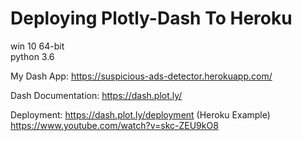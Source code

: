 # Deploying Plotly-Dash To Heroku
win 10 64-bit <br>
python 3.6

My Dash App: https://suspicious-ads-detector.herokuapp.com/

Dash Documentation: https://dash.plot.ly/

Deployment: 
https://dash.plot.ly/deployment (Heroku Example)
https://www.youtube.com/watch?v=skc-ZEU9kO8
